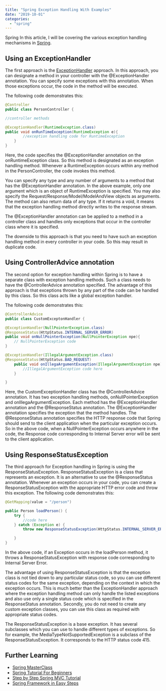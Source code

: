 ```yaml
---
title: "Spring Exception Handling With Examples"
date: "2019-10-01"
categories: 
  - "spring"
---
```


Spring In this article, I will be covering the various exception handling mechanisms in [Spring](spring-framework-what-and-why.md).

## Using an ExceptionHandler

The first approach is the [ExceptionHandler](spring-exceptionhandler-annotation-explained.md) approach. In this approach, you can designate a method in your controller with the @ExceptionHandler annotation. You can specify some exceptions with this annotation. When those exceptions occur, the code in the method will be executed.

The following code demonstrates this:

```java
@Controller
public class PersonController {

//controller methods

@ExceptionHandler(RuntimeException.class)
public void onRunTimeException(RuntimeException e){
        //exception handling code for RuntimeException
    }
}
```

Here, the code specifies the @ExceptionHandler annotation on the onRuntimeException class. So this method is designated as an exception handling method. Whenever a RuntimeException occurs within any method in the PersonController, the code invokes this method.

You can specify any type and any number of arguments to a method that has the @ExceptionHandler annotation. In the above example, only one argument which is an object of RuntimeException is specified. You may also specify the Request/Response/Model/ModelAndView objects as arguments. The method can also return data of any type. If it returns a void, it means that the exception handling method directly writes to the response stream.

The @ExceptionHandler annotation can be applied to a method in a controller class and handles only exceptions that occur in the controller class where it is specified.

The downside to this approach is that you need to have such an exception handling method in every controller in your code. So this may result in duplicate code.

## Using ControllerAdvice annotation

The second option for exception handling within Spring is to have a separate class with exception handling methods. Such a class needs to have the @ControllerAdvice annotation specified. The advantage of this approach is that exceptions thrown by any part of the code can be handled by this class. So this class acts like a global exception handler.

The following code demonstrates this:

```java
@ControllerAdvice
public class CustomExceptonHandler {

@ExceptionHandler(NullPointerException.class)
@ResponseStatus(HttpStatus.INTERNAL_SERVER_ERROR)
public void onNullPointerException(NullPointerException npe){
    // NullPointerException code
}

@ExceptionHandler(IllegalArgumentException.class)
@ResponseStatus(HttpStatus.BAD_REQUEST)
    public void onIllegaArgumentException(IllegalArgumentException npe){
        //IllegalArgumentException code here
    }

}
```

Here, the CustomExceptionHandler class has the @ControllerAdvice annotation. It has two exception handling methods, onNullPointerException and onIllegaArgumentException. Each method has the @ExceptionHandler annotation and the @ResponseStatus annotation. The @ExceptionHandler annotation specifies the exception that the method handles. The @ResponseStatus annotation specifies the HTTP response code that Spring should send to the client application when the particular exception occurs. So in the above code, when a NullPointerException occurs anywhere in the code, the Response code corresponding to Internal Server error will be sent to the client application.

## Using ResponseStatusException

The third approach for Exception handling in Spring is using the ResponseStatusException. ResponseStatusException is a class that represents an exception. It is an alternative to use the @ResponseStatus annotation. Whenever an exception occurs in your code, you can create a ResponseStatusException with the appropriate HTTP error code and throw this exception. The following code demonstrates this:

```java
@GetMapping(value = "/person")

public Person loadPerson() {
    try {
        //code here
    } catch (Exception e) {
        throw new ResponseStatusException(HttpStatus.INTERNAL_SERVER_ERROR, "Exception occured");

    }
}
```

In the above code, if an Exception occurs in the loadPerson method, it throws a ResponseStatusException with response code corresponding to Internal Server Error.

The advantage of using ResponseStatusException is that the exception class is not tied down to any particular status code, so you can use different status codes for the same exception, depending on the context in which the exception occurs. This is much better than the ExceptionHandler approach where the exception handling method can only handle the listed exceptions and also use only a single status code which is specified in the ResponseStatus annotation. Secondly, you do not need to create any custom exception classes, you can use this class as required with appropriate status codes.

The ResponseStatusException is a base exception. It has several subclasses which you can use to handle different types of exceptions. So for example, the MediaTypeNotSupportedException is a subclass of the ResponseStatusException. It corresponds to the HTTP status code 415.

## Further Learning

- [Spring MasterClass](https://click.linksynergy.com/deeplink?id=MnzIZAZNE5Y&mid=39197&murl=https%3A%2F%2Fwww.udemy.com%2Fcourse%2Fjava-spring-framework-masterclass%2F) 
- [Spring Tutorial For Beginners](https://click.linksynergy.com/deeplink?id=MnzIZAZNE5Y&mid=39197&murl=https%3A%2F%2Fwww.udemy.com%2Fcourse%2Fspring-tutorial-for-beginners%2F) 
- [Step by Step Spring MVC Tutorial](https://click.linksynergy.com/deeplink?id=MnzIZAZNE5Y&mid=39197&murl=https%3A%2F%2Fwww.udemy.com%2Fcourse%2Fspring-mvc-tutorial-for-beginners-step-by-step%2F) 
- [Spring Framework in Easy Steps](https://click.linksynergy.com/deeplink?id=MnzIZAZNE5Y&mid=39197&murl=https%3A%2F%2Fwww.udemy.com%2Fcourse%2Fspringframeworkineasysteps%2F)
